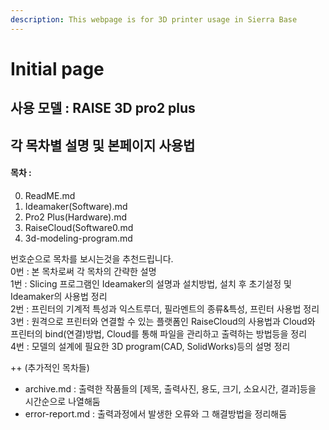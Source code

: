 ```yaml
---
description: This webpage is for 3D printer usage in Sierra Base
---
```


# Initial page

## 사용 모델 : RAISE 3D pro2 plus

## 각 목차별 설명 및 본페이지 사용법

#### 목차 :
0) ReadME.md
1) Ideamaker(Software).md
2) Pro2 Plus(Hardware).md
3) RaiseCloud(Software0.md
4) 3d-modeling-program.md

번호순으로 목차를 보시는것을 추천드립니다.   
0번 : 본 목차로써 각 목차의 간략한 설명   
1번 : Slicing 프로그램인 Ideamaker의 설명과 설치방법, 설치 후 초기설정 및 Ideamaker의 사용법 정리    
2번 : 프린터의 기계적 특성과 익스트루더, 필라멘트의 종류&특성, 프린터 사용법 정리   
3번 : 원격으로 프린터와 연결할 수 있는 플랫폼인 RaiseCloud의 사용법과 Cloud와 프린터의 bind(연결)방법, Cloud를 통해 파일을 관리하고 출력하는 방법등을 정리   
4번 : 모델의 설계에 필요한 3D program(CAD, SolidWorks)등의 설명 정리   

++ (추가적인 목차들)   
- archive.md : 출력한 작품들의 [제목, 출력사진, 용도, 크기, 소요시간, 결과]등을 시간순으로 나열해둠   
- error-report.md : 출력과정에서 발생한 오류와 그 해결방법을 정리해둠   


